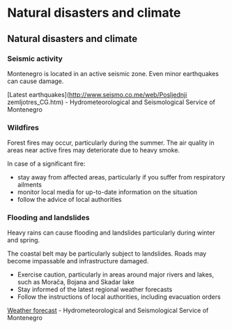 # Natural disasters and climate

## Natural disasters and climate

### Seismic activity

Montenegro is located in an active seismic zone. Even minor earthquakes can cause damage.

[Latest earthquakes](http://www.seismo.co.me/web/Posljednji zemljotres_CG.htm) - Hydrometeorological and Seismological Service of Montenegro

### Wildfires

Forest fires may occur, particularly during the summer. The air quality in areas near active fires may deteriorate due to heavy smoke.

In case of a significant fire:

* stay away from affected areas, particularly if you suffer from respiratory ailments
* monitor local media for up-to-date information on the situation
* follow the advice of local authorities

### Flooding and landslides

Heavy rains can cause flooding and landslides particularly during winter and spring.

The coastal belt may be particularly subject to landslides. Roads may become impassable and infrastructure damaged.

* Exercise caution, particularly in areas around major rivers and lakes, such as Morača, Bojana and Skadar lake
* Stay informed of the latest regional weather forecasts
* Follow the instructions of local authorities, including evacuation orders

[Weather forecast](http://www.meteo.co.me/index.php) - Hydrometeorological and Seismological Service of Montenegro